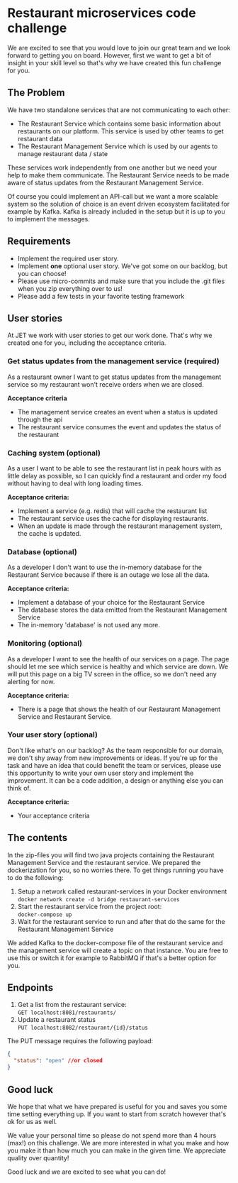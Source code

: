 # Restaurant microservices code challenge
We are excited to see that you would love to join our great team and we look forward to getting you on board. However, first we want to get a bit of insight in your skill level so that's why we have created this fun challenge for you. 

## The Problem
We have two standalone services that are not communicating to each other:
- The Restaurant Service which contains some basic information about restaurants on our platform. This service is used by other teams to get restaurant data
- The Restaurant Management Service which is used by our agents to manage restaurant data / state 

These services work independently from one another but we need your help to make them communicate. The Restaurant Service needs to be made aware of status updates from the Restaurant Management Service.

Of course you could implement an API-call but we want a more scalable system so the solution of choice is an event driven ecosystem facilitated for example by Kafka. Kafka is already included in the setup but it is up to you to implement the messages.

## Requirements
- Implement the required user story.
- Implement **one** optional user story. We've got some on our backlog, but you can choose!
- Please use micro-commits and make sure that you include the .git files when you zip everything over to us!
- Please add a few tests in your favorite testing framework

## User stories
At JET we work with user stories to get our work done. That's why we created one for you, including the acceptance criteria.

### Get status updates from the management service (required)
As a restaurant owner I want to get status updates from the management service so my restaurant won't receive orders when we are closed.

**Acceptance criteria**
- The management service creates an event when a status is updated through the api
- The restaurant service consumes the event and updates the status of the restaurant

### Caching system (optional)
As a user I want to be able to see the restaurant list in peak hours with as little delay as possible, so I can quickly find a restaurant and order my food without having to deal with long loading times.

**Acceptance criteria:**
- Implement a service (e.g. redis) that will cache the restaurant list
- The restaurant service uses the cache for displaying restaurants. 
- When an update is made through the restaurant management system, the cache is updated.

### Database (optional)
As a developer I don't want to use the in-memory database for the Restaurant Service because if there is an outage we lose all the data.

**Acceptance criteria:**
- Implement a database of your choice for the Restaurant Service
- The database stores the data emitted from the Restaurant Management Service
- The in-memory 'database' is not used any more.

### Monitoring (optional)
As a developer I want to see the health of our services on a page. The page should let me see which service is healthy and which service are down.
We will put this page on a big TV screen in the office, so we don't need any alerting for now.

**Acceptance criteria:**
- There is a page that shows the health of our Restaurant Management Service and Restaurant Service.

### Your user story (optional)
Don't like what's on our backlog? As the team responsible for our domain, we don't shy away from new improvements or ideas.
If you're up for the task and have an idea that could benefit the team or services, please use this opportunity to write your own user story and implement the improvement.
It can be a code addition, a design or anything else you can think of.

**Acceptance criteria:**
- Your acceptance criteria

## The contents
In the zip-files you will find two java projects containing the Restaurant Management Service and the restaurant service. We prepared the dockerization for you, so no worries there. To get things running you have to do the following:

1. Setup a network called restaurant-services in your Docker environment<br>```docker network create -d bridge restaurant-services```
2. Start the restaurant service from the project root:<br>```docker-compose up```
3. Wait for the restaurant service to run and after that do the same for the Restaurant Management Service

We added Kafka to the docker-compose file of the restaurant service and the management service will create a topic on that instance. You are free to use this or switch it for example to RabbitMQ if that's a better option for you.

## Endpoints
1. Get a list from the restaurant service:<br> ```GET localhost:8081/restaurants/```
2. Update a restaurant status<br>```PUT localhost:8082/restaurant/{id}/status```

The PUT message requires the following payload:
```json
{
  "status": "open" //or closed
}
```

## Good luck
We hope that what we have prepared is useful for you and saves you some time setting everything up. If you want to start from scratch however that's ok for us as well.

We value your personal time so please do not spend more than 4 hours (max!) on this challenge. We are more interested in what you make and how you make it than how much you can make in the given time. We appreciate quality over quantity!

Good luck and we are excited to see what you can do!
